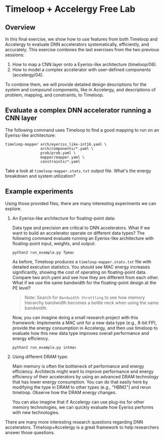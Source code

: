 Timeloop + Accelergy Free Lab
==========

## Overview
In this final exercise, we show how to use features from both Timeloop and Accelergy to evaluate DNN accelerators systematically, efficiently, and accurately. This exercise combines the last exercises from the two previous sessions:

1. How to map a CNN layer onto a Eyeriss-like architecture (timeloop/06).
2. How to model a complex accelerator with user-defined components (accelergy/04).

To combine them, we will provide detailed design descriptions for the system and compound components, like in Accelergy, and descriptions of problem, mapping, and constraints, to Timeloop.

## Evaluate a complex DNN accelerator running a CNN layer
The following command uses Timeloop to find a good mapping to run on an Eyeriss-like architecture:

```
timeloop-mapper arch/eyeriss_like-int16.yaml \
                arch/components/*.yaml \
                prob/prob.yaml \
                mapper/mapper.yaml \
                constraints/*.yaml
```

Take a look at `timeloop-mapper.stats.txt` output file. What's the energy breakdown and system utilization?

## Example experiments
Using those provided files, there are many interesting experiments we can explore.

1. An Eyeriss-like architecture for floating-point data:

    Data type and precision are critical to DNN accelerators. What if we want to build an accelerator operate on different data types? The following command evaluate running an Eyeriss-like architecture with floating-point input, weights, and output:

    ```
    python3 run_example.py fpmac
    ```

    As before, Timeloop produces a `timeloop-mapper.stats.txt` file with detailed execution statistics. You should see MAC energy increases significantly, showing the cost of operating on floating-point data. Compare two arch.yaml and see how they are different from each other. What if we use the same bandwidth for the floating-point design at the PE level?

    > Note: Search for `Bandwidth throttling` to see how memory hierarchy bandwidth becomes a bottle neck when using the same bandwidth.

    Now, you can imagine doing a small research project with this framework: Implemente a MAC unit for a new data type (e.g., 8-bit FP), provide the energy consumption in Accelergy, and then use timeloop to evaluate how this new data type improves overall performance and energy efficiency.

    ```
    python3 run_example.py intmac
    ```

2. Using different DRAM type:

    Main memory is often the bottleneck of performance and energy efficiency. Architects might want to improve performance and energy efficiency of their accelerators by using an advanced DRAM technology that has lower energy consumption. You can do that easily here by modifying the type in DRAM to other types (e.g., "HBM2") and rerun timeloop. Observe how the DRAM energy changes.

    You can also imagine that if Accelergy can use plug-ins for other memory technologies, we can quickly evaluate how Eyeriss performs with new technologies.

There are many more interesting research questions regarding DNN accelerators. Timeloop+Accelergy is a great framework to help researchers answer those questions. 
